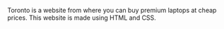 Toronto is a website from where you can buy premium laptops at cheap prices. This website is made using HTML and CSS.